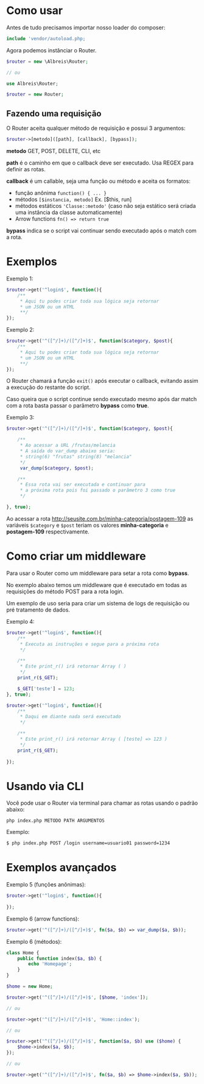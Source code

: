 # Como usar

Antes de tudo precisamos importar nosso loader do composer:

```php
include 'vendor/autoload.php;
```

Agora podemos instânciar o Router.

```php
$router = new \Albreis\Router;

// ou

use Albreis\Router;

$router = new Router;

```

## Fazendo uma requisição
O Router aceita qualquer método de requisição e possui 3 argumentos:

```php
$router->[metodo]([path], [callback], [bypass]);
```

**metodo** GET, POST, DELETE, CLI, etc

**path** é o caminho em que o callback deve ser executado. Usa REGEX para definir as rotas.

**callback** é um callable, seja uma função ou método e aceita os formatos:

- função anônima `function() { ... }`
- métodos `[$instancia, metodo]` Ex. [$this, run]
- métodos estáticos `'Classe::metodo'` (caso não seja estático será criada uma instância da classe automaticamente)
- Arrow functions `fn() => return true`

**bypass** indica se o script vai continuar sendo executado após o match com a rota.

# Exemplos

Exemplo 1:
```php
$router->get('^login$', function(){
    /**
     * Aqui tu podes criar toda sua lógica seja retornar 
     * um JSON ou um HTML
     **/
});
```

Exemplo 2:
```php
$router->get('^([^/]+)/([^/]+)$', function($category, $post){
    /**
     * Aqui tu podes criar toda sua lógica seja retornar 
     * um JSON ou um HTML
     **/
});
```

O Router chamará a função `exit()` após executar o callback, evitando assim a execução do restante do script.

Caso queira que o script continue sendo executado mesmo após dar match com a rota basta passar o parâmetro **bypass** como **true**.

Exemplo 3:
```php
$router->get('^([^/]+)/([^/]+)$', function($category, $post){

    /**
     * Ao acessar a URL /frutas/melancia
     * A saída do var_dump abaixo seria:
     * string(6) "frutas" string(8) "melancia"
     */
     var_dump($category, $post);

    /**
     * Essa rota vai ser executada e continuar para
     * a próxima rota pois foi passado o parâmetro 3 como true
     */

}, true);
```
Ao acessar a rota http://seusite.com.br/minha-categoria/postagem-109 as variáveis `$category` e `$post` teriam os valores **minha-categoria** e **postagem-109** respectivamente.

# Como criar um middleware
Para usar o Router como um middleware para setar a rota como **bypass**.

No exemplo abaixo temos um middleware que é executado em todas as requisições do método POST para a rota login.

Um exemplo de uso seria para criar um sistema de logs de requisição ou pré tratamento de dados.

Exemplo 4:
```php
$router->get('^login$', function(){
    /**
     * Executa as instruções e segue para a próxima rota
     */

    /**
     * Este print_r() irá retornar Array ( )
     */
    print_r($_GET);

    $_GET['teste'] = 123;
}, true);

$router->get('^login$', function(){
    /**
     * Daqui em diante nada será executado
     */  

    /**
     * Este print_r() irá retornar Array ( [teste] => 123 )
     */
    print_r($_GET);
     
});
```

# Usando via CLI

Você pode usar o Router via terminal para chamar as rotas usando o padrão abaixo:

```
php index.php METODO PATH ARGUMENTOS
```

Exemplo:
```bash
$ php index.php POST /login username=usuario01 password=1234
```
# Exemplos avançados

Exemplo 5 (funções anônimas):
```php
$router->get('^login$', function(){
     
});
```

Exemplo 6 (arrow functions):
```php
$router->get('^([^/]+)/([^/]+)$', fn($a, $b) => var_dump($a, $b));
```

Exemplo 6 (métodos):
```php
class Home {
    public function index($a, $b) {
        echo 'Homepage';
    }
}

$home = new Home;

$router->get('^([^/]+)/([^/]+)$', [$home, 'index']);

// ou 

$router->get('^([^/]+)/([^/]+)$', 'Home::index');

// ou

$router->get('^([^/]+)/([^/]+)$', function($a, $b) use ($home) {
    $home->index($a, $b);
});

// ou

$router->get('^([^/]+)/([^/]+)$', fn($a, $b) => $home->index($a, $b));

```